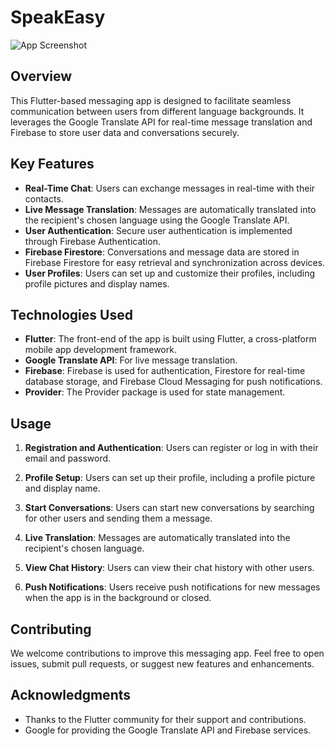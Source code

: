 # SpeakEasy

![App Screenshot](screenshot.png)

## Overview

This Flutter-based messaging app is designed to facilitate seamless communication between users from different language backgrounds. It leverages the Google Translate API for real-time message translation and Firebase to store user data and conversations securely.

## Key Features

- **Real-Time Chat**: Users can exchange messages in real-time with their contacts.
- **Live Message Translation**: Messages are automatically translated into the recipient's chosen language using the Google Translate API.
- **User Authentication**: Secure user authentication is implemented through Firebase Authentication.
- **Firebase Firestore**: Conversations and message data are stored in Firebase Firestore for easy retrieval and synchronization across devices.
- **User Profiles**: Users can set up and customize their profiles, including profile pictures and display names.

## Technologies Used

- **Flutter**: The front-end of the app is built using Flutter, a cross-platform mobile app development framework.
- **Google Translate API**: For live message translation.
- **Firebase**: Firebase is used for authentication, Firestore for real-time database storage, and Firebase Cloud Messaging for push notifications.
- **Provider**: The Provider package is used for state management.

## Usage

1. **Registration and Authentication**: Users can register or log in with their email and password.

2. **Profile Setup**: Users can set up their profile, including a profile picture and display name.

3. **Start Conversations**: Users can start new conversations by searching for other users and sending them a message.

4. **Live Translation**: Messages are automatically translated into the recipient's chosen language.

5. **View Chat History**: Users can view their chat history with other users.

6. **Push Notifications**: Users receive push notifications for new messages when the app is in the background or closed.

## Contributing

We welcome contributions to improve this messaging app. Feel free to open issues, submit pull requests, or suggest new features and enhancements.

## Acknowledgments

- Thanks to the Flutter community for their support and contributions.
- Google for providing the Google Translate API and Firebase services.

